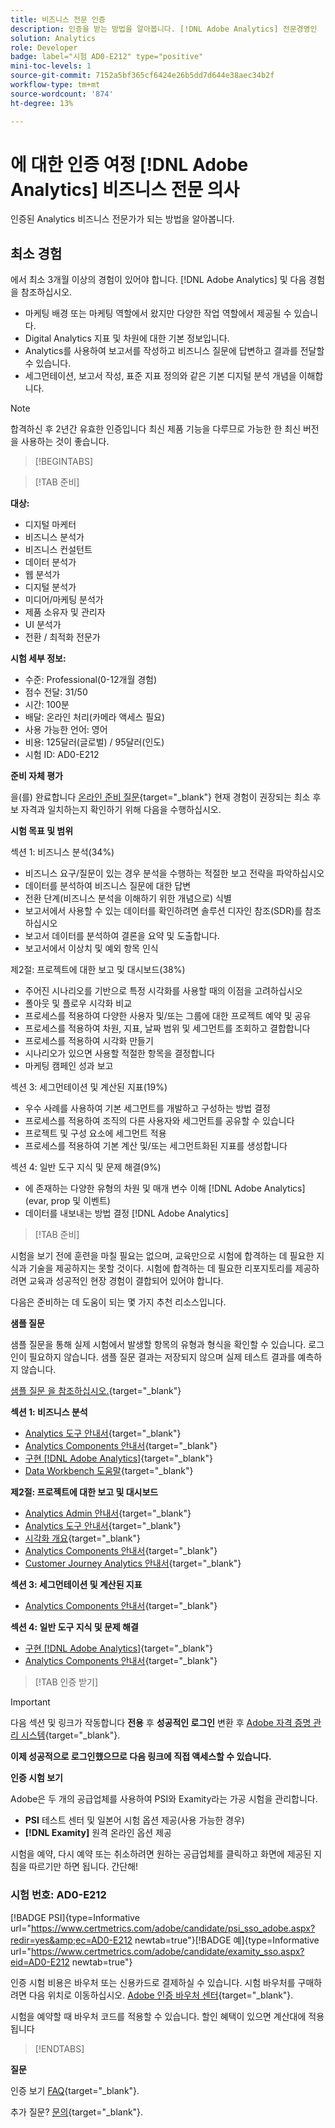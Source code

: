 ```yaml
---
title: 비즈니스 전문 인증
description: 인증을 받는 방법을 알아봅니다. [!DNL Adobe Analytics] 전문경영인
solution: Analytics
role: Developer
badge: label="시험 AD0-E212" type="positive"
mini-toc-levels: 1
source-git-commit: 7152a5bf365cf6424e26b5dd7d644e38aec34b2f
workflow-type: tm+mt
source-wordcount: '874'
ht-degree: 13%

---
```


# 에 대한 인증 여정 [!DNL Adobe Analytics] 비즈니스 전문 의사

인증된 Analytics 비즈니스 전문가가 되는 방법을 알아봅니다.

## 최소 경험

에서 최소 3개월 이상의 경험이 있어야 합니다. [!DNL Adobe Analytics] 및 다음 경험을 참조하십시오.

* 마케팅 배경 또는 마케팅 역할에서 왔지만 다양한 작업 역할에서 제공될 수 있습니다.
* Digital Analytics 지표 및 차원에 대한 기본 정보입니다.
* Analytics를 사용하여 보고서를 작성하고 비즈니스 질문에 답변하고 결과를 전달할 수 있습니다.
* 세그먼테이션, 보고서 작성, 표준 지표 정의와 같은 기본 디지털 분석 개념을 이해합니다.

>[!NOTE]
>
>합격하신 후 2년간 유효한 인증입니다 최신 제품 기능을 다루므로 가능한 한 최신 버전을 사용하는 것이 좋습니다.

>[!BEGINTABS]

>[!TAB 준비]

**대상:**

* 디지털 마케터
* 비즈니스 분석가
* 비즈니스 컨설턴트
* 데이터 분석가
* 웹 분석가
* 디지털 분석가
* 미디어/마케팅 분석가
* 제품 소유자 및 관리자
* UI 분석가
* 전환 / 최적화 전문가

**시험 세부 정보:**

* 수준: Professional(0-12개월 경험)
* 점수 전달: 31/50
* 시간: 100분
* 배달: 온라인 처리(카메라 액세스 필요)
* 사용 가능한 언어: 영어
* 비용: 125달러(글로벌) / 95달러(인도)
* 시험 ID: AD0-E212

**준비 자체 평가**

을(를) 완료합니다 [온라인 준비 질문](https://scorpion.caveon.com/launchpad/ad-q-e129-readiness-questionnaire-for-adobe-aem-assets-developer-professional-exam-copy-w9tako/ad-q-e212-readiness-questionnaire-for-adobe-analytics-business-practitioner-professional-exam){target="_blank"} 현재 경험이 권장되는 최소 후보 자격과 일치하는지 확인하기 위해 다음을 수행하십시오.

**시험 목표 및 범위**

섹션 1: 비즈니스 분석(34%)

* 비즈니스 요구/질문이 있는 경우 분석을 수행하는 적절한 보고 전략을 파악하십시오
* 데이터를 분석하여 비즈니스 질문에 대한 답변
* 전환 단계(비즈니스 분석을 이해하기 위한 개념으로) 식별
* 보고서에서 사용할 수 있는 데이터를 확인하려면 솔루션 디자인 참조(SDR)를 참조하십시오
* 보고서 데이터를 분석하여 결론을 요약 및 도출합니다.
* 보고서에서 이상치 및 예외 항목 인식

제2절: 프로젝트에 대한 보고 및 대시보드(38%)

* 주어진 시나리오를 기반으로 특정 시각화를 사용할 때의 이점을 고려하십시오
* 폴아웃 및 플로우 시각화 비교
* 프로세스를 적용하여 다양한 사용자 및/또는 그룹에 대한 프로젝트 예약 및 공유
* 프로세스를 적용하여 차원, 지표, 날짜 범위 및 세그먼트를 조회하고 결합합니다
* 프로세스를 적용하여 시각화 만들기
* 시나리오가 있으면 사용할 적절한 항목을 결정합니다
* 마케팅 캠페인 성과 보고

섹션 3: 세그먼테이션 및 계산된 지표(19%)

* 우수 사례를 사용하여 기본 세그먼트를 개발하고 구성하는 방법 결정
* 프로세스를 적용하여 조직의 다른 사용자와 세그먼트를 공유할 수 있습니다
* 프로젝트 및 구성 요소에 세그먼트 적용
* 프로세스를 적용하여 기본 계산 및/또는 세그먼트화된 지표를 생성합니다

섹션 4: 일반 도구 지식 및 문제 해결(9%)

* 에 존재하는 다양한 유형의 차원 및 매개 변수 이해 [!DNL Adobe Analytics] (evar, prop 및 이벤트)
* 데이터를 내보내는 방법 결정 [!DNL Adobe Analytics]

>[!TAB 준비]

시험을 보기 전에 훈련을 마칠 필요는 없으며, 교육만으로 시험에 합격하는 데 필요한 지식과 기술을 제공하지는 못할 것이다. 시험에 합격하는 데 필요한 리포지토리를 제공하려면 교육과 성공적인 현장 경험이 결합되어 있어야 합니다.

다음은 준비하는 데 도움이 되는 몇 가지 추천 리소스입니다.

**샘플 질문**

샘플 질문을 통해 실제 시험에서 발생할 항목의 유형과 형식을 확인할 수 있습니다. 로그인이 필요하지 않습니다. 샘플 질문 결과는 저장되지 않으며 실제 테스트 결과를 예측하지 않습니다.

[샘플 질문 을 참조하십시오.](https://scorpion.caveon.com/launchpad/ad0-e212-adobe-analytics-business-practitioner-professional-copy-th4xdu){target="_blank"}

**섹션 1: 비즈니스 분석**

* [Analytics 도구 안내서](https://experienceleague.adobe.com/docs/analytics/analyze/home.html?lang=en){target="_blank"}
* [Analytics Components 안내서](https://experienceleague.adobe.com/docs/analytics/components/home.html?lang=en){target="_blank"}
* [구현 [!DNL Adobe Analytics]](https://experienceleague.adobe.com/docs/analytics/implementation/home.html?lang=en){target="_blank"}
* [Data Workbench 도움말](https://experienceleague.adobe.com/docs/data-workbench/using/home.html?lang=en){target="_blank"}

**제2절: 프로젝트에 대한 보고 및 대시보드**

* [Analytics Admin 안내서](https://experienceleague.adobe.com/docs/analytics/admin/home.html?lang=en){target="_blank"}
* [Analytics 도구 안내서](https://experienceleague.adobe.com/docs/analytics/analyze/home.html?lang=en){target="_blank"}
* [시각화 개요](https://experienceleague.adobe.com/docs/analytics/analyze/analysis-workspace/visualizations/freeform-analysis-visualizations.html?lang=en#quick-viz){target="_blank"}
* [Analytics Components 안내서](https://experienceleague.adobe.com/docs/analytics/components/home.html?lang=en){target="_blank"}
* [Customer Journey Analytics 안내서](https://experienceleague.adobe.com/docs/analytics-platform/using/cja-landing.html?lang=ko){target="_blank"}

**섹션 3: 세그먼테이션 및 계산된 지표**

* [Analytics Components 안내서](https://experienceleague.adobe.com/docs/analytics/components/home.html?lang=en){target="_blank"}

**섹션 4: 일반 도구 지식 및 문제 해결**

* [구현 [!DNL Adobe Analytics]](https://experienceleague.adobe.com/docs/analytics/implementation/home.html?lang=en){target="_blank"}
* [Analytics Components 안내서](https://experienceleague.adobe.com/docs/analytics/components/home.html?lang=en){target="_blank"}

>[!TAB 인증 받기]

>[!IMPORTANT]
>
>다음 섹션 및 링크가 작동합니다 **전용**  후 **성공적인 로그인** 변환 후 [Adobe 자격 증명 관리 시스템](http://www.certmetrics.com/adobe){target="_blank"}.


**이제 성공적으로 로그인했으므로 다음 링크에 직접 액세스할 수 있습니다.**

**인증 시험 보기**

Adobe은 두 개의 공급업체를 사용하여 PSI와 Examity라는 가공 시험을 관리합니다.

* **PSI** 테스트 센터 및 일본어 시험 옵션 제공(사용 가능한 경우)
* **[!DNL Examity]** 원격 온라인 옵션 제공

시험을 예약, 다시 예약 또는 취소하려면 원하는 공급업체를 클릭하고 화면에 제공된 지침을 따르기만 하면 됩니다. 간단해!

### 시험 번호: AD0-E212

[!BADGE PSI]{type=Informative url="https://www.certmetrics.com/adobe/candidate/psi_sso_adobe.aspx?redir=yes&amp;ec=AD0-E212 newtab=true"}[!BADGE 예]{type=Informative url="https://www.certmetrics.com/adobe/candidate/examity_sso.aspx?eid=AD0-E212 newtab=true"}

인증 시험 비용은 바우처 또는 신용카드로 결제하실 수 있습니다. 시험 바우처를 구매하려면 다음 위치로 이동하십시오. [Adobe 인증 바우처 센터](https://market.xvoucher.com/adobe/global){target="_blank"}.

시험을 예약할 때 바우처 코드를 적용할 수 있습니다. 할인 혜택이 있으면 계산대에 적용됩니다

>[!ENDTABS]

**질문**

인증 보기 [FAQ](https://experienceleague.adobe.com/docs/certification/certification/faq.html?lang=en){target="_blank"}.

추가 질문? [문의](mailto:certif@adobe.com){target="_blank"}.
